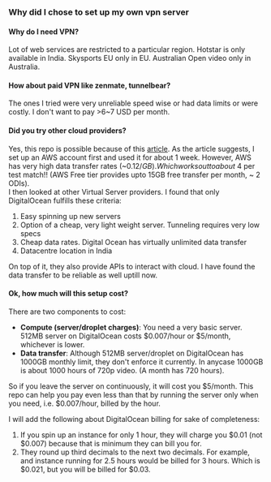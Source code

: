 ### Why did I chose to set up my own vpn server

#### Why do I need VPN?
Lot of web services are restricted to a particular region. Hotstar is only available in India. Skysports EU only in EU. Australian Open video only in Australia.

#### How about paid VPN like zenmate, tunnelbear?
The ones I tried were very unreliable speed wise or had data limits or were costly. I don't want to pay >6~7 USD per month.

#### Did you try other cloud providers?
Yes, this repo is possible because of this [article](https://www.comparitech.com/blog/vpn-privacy/how-to-make-your-own-free-vpn-using-amazon-web-services/). As the article suggests, I set up an AWS account first and used it for about 1 week. However, AWS has very high data transfer rates (~$0.12/GB). Which works out to about ~$4 per test match!!  (AWS Free tier provides upto 15GB free transfer per month, ~ 2 ODIs).    
I then looked at other Virtual Server providers. I found that only DigitalOcean fulfills these criteria:

1. Easy spinning up new servers
2. Option of a cheap, very light weight server. Tunneling requires very low specs
3. Cheap data rates. Digital Ocean has virtually unlimited data transfer
4. Datacentre location in India

On top of it, they also provide APIs to interact with cloud. I have found the data transfer to be reliable as well uptill now.

#### Ok, how much will this setup cost?
There are two components to cost:
- **Compute (server/droplet charges)**: You need a very basic server. 512MB server on DigitalOcean costs $0.007/hour or $5/month, whichever is lower.
- **Data transfer**: Although 512MB server/droplet on DigitalOcean has 1000GB monthly limit, they don't enforce it currently. In anycase 1000GB is about 1000 hours of 720p video. (A month has 720 hours).

So if you leave the server on continuously, it will cost you $5/month. This repo can help you pay even less than that by running the server only when you need, i.e. $0.007/hour, billed by the hour.

I will add the following about DigitalOcean billing for sake of completeness:

1. If you spin up an instance for only 1 hour, they will charge you $0.01 (not $0.007) because that is minimum they can bill you for.
1. They round up third decimals to the next two decimals. For example, and instance running for 2.5 hours would be billed for 3 hours. Which is $0.021, but you will be billed for $0.03.

